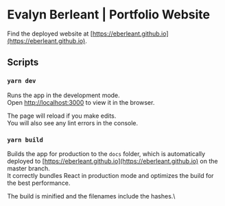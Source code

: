 # Evalyn Berleant | Portfolio Website

Find the deployed website at [https://eberleant.github.io](https://eberleant.github.io).

## Scripts

### `yarn dev`

Runs the app in the development mode.\
Open [http://localhost:3000](http://localhost:3000) to view it in the browser.

The page will reload if you make edits.\
You will also see any lint errors in the console.

### `yarn build`

Builds the app for production to the `docs` folder, which is automatically deployed to [https://eberleant.github.io](https://eberleant.github.io) on the master branch.\
It correctly bundles React in production mode and optimizes the build for the best performance.

The build is minified and the filenames include the hashes.\
